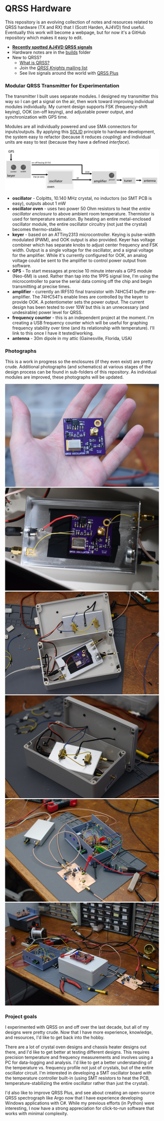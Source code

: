 # QRSS Hardware

This repository is an evolving collection of notes and resources related to QRSS hardware (TX and RX) that I (Scott Harden, AJ4VD) find useful. Eventually this work will become a webpage, but for now it's a GitHub repository which makes it easy to edit.

* **[Recently spotted AJ4VD QRSS signals](/spots)**
* Hardware notes are in the [builds](/builds) folder 
* New to QRSS?
  * [What is QRSS?](https://www.qsl.net/m0ayf/What-is-QRSS.html)
  * Join the [_QRSS Knights_ mailing list](https://groups.io/g/qrssknights)
  * See live signals around the world with [QRSS Plus](http://www.swharden.com/qrss/plus/)

### Modular QRSS Transmitter for Experimentation

The transmitter I built uses separate modules. I designed my transmitter this way so I can get a signal on the air, then work toward improving individual modules individually. My current design supports FSK (frequency-shift keying), OOK (on-off keying), and adjustable power output, and synchronization with GPS time. 

Modules are all individually powered and use SMA connectors for inputs/outputs. By applying this [SOLID](https://www.youtube.com/watch?v=TMuno5RZNeE&t=15m50s) principle to hardware development, the system easy to refactor (because it reduces _coupling_) and individual units are easy to test (because they have a defined _interface_).

![](/graphics/builds/idea-modules.jpg)

* **oscillator** - Colpitts, 10.140 MHz crystal, no inductors (so SMT PCB is easy), outputs about 1 mW
* **oscillator oven** - uses two power 50 Ohm resistors to heat the _entire oscillator enclosure_ to above ambient room temperature. Thermistor is used for temperature sensation. By heating an entire metal-enclosed oscillator module, the entire oscillator circuitry (not just the crystal) becomes thermo-stable.
* **keyer** - based on an ATTiny2313 microcontroller. Keying is pulse-width modulated (PWM), and OOK output is also provided. Keyer has voltage combiner which has separate knobs to adjust center frequency and FSK width. Output is a single voltage for the oscillator, and a signal voltage for the amplifier. While it's currently configured for OOK, an analog voltage could be sent to the amplifier to control power output from software.
* **GPS** - To start messages at precise 10 minute intervals a GPS module (Neo-6M) is used. Rather than tap into the 1PPS signal line, I'm using the microcontroller to parse the serial data coming off the chip and begin transmitting at precise times.
* **amplifier** - currently an IRF510 final transistor with  74HC541 buffer pre-amplifier. The 74HC541's enable lines are controlled by the keyer to provide OOK. A potentiometer sets the power output. The current design has been tested to over 10W but this is an unnecessary (and undesirable) power level for QRSS.
* **frequency counter** - this is an independent project at the moment. I'm creating a USB frequency counter which will be useful for graphing frequency stability over time (and its relationship with temperature). I'll link to this once I have it tested/working.
* **antenna** - 30m dipole in my attic (Gainesville, Florida, USA)

### Photographs

This is a work in progress so the enclosures (if they even exist) are pretty crude. Additional photographs (and schematics) at various stages of the design process can be found in sub-folders of this repository. As individual modules are improved, these photographs will be updated.

![](/builds/oscillator/photos/2019-07-26-b.JPG)
![](/builds/oscillator/photos/2019-07-26-c.JPG)
![](/builds/oscillator/photos/2019-07-26-d.JPG)
![](/builds/oscillator/photos/2019-07-26-e.JPG)
![](/graphics/builds/2019-07-19-keyer.jpg)
![](/graphics/builds/2019-07-19-modules.jpg)


### Project goals

I experimented with QRSS on and off over the last decade, but all of my designs were pretty crude. Now that I have more experience, knowledge, and resources, I'd like to get back into the hobby.

There are a lot of crystal oven designs and chassis heater designs out there, and I'd like to get better at testing different designs. This requires precision temperature and frequency measurements and involves using a PC for data-logging and analysis. I'd like to get a better understanding of the temperature vs. frequency profile not just of crystals, but of the entire oscillator circuit. I'm interested in developing a SMT oscillator board with the temperature controller built-in (using SMT resistors to heat the PCB, temperature-stabilizing the entire oscillator rather than just the crystal).

I'd also like to improve QRSS Plus, and see about creating an open-source QRSS spectrograph like Argo now that I have experience developing Windows applications with C#. While my previous efforts (in Python) were interesting, I now have a strong appreciation for click-to-run software that works with minimal complexity.
